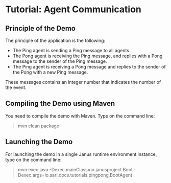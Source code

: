 Tutorial: Agent Communication
=============================

## Principle of the Demo

The principle of the application is the following:

* The Ping agent is sending a Ping message to all agents.
* The Pong agent is receiving the Ping message, and replies with a Pong message to the sender of the Ping message.
* The Ping agent is receiving a Pong message and replies to the sender of the Pong with a new Ping message.

These messages contains an integer number that indicates the number of the event.

## Compiling the Demo using Maven

You need to compile the demo with Maven. Type on the command
line:

> mvn clean package

## Launching the Demo

For launching the demo in a single Janus runtime environment
instance, type on the command line:

> mvn exec:java
>     -Dexec.mainClass=io.janusproject.Boot
>     -Dexec.args=io.sarl.docs.tutorials.pingpong.BootAgent
